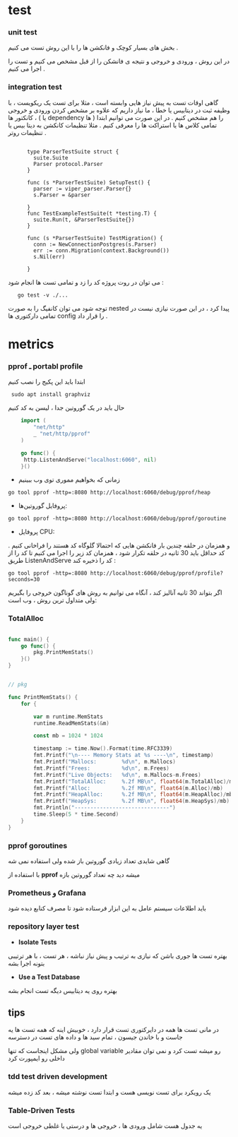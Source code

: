 #  test


### unit test

بخش های بسیار کوچک و فانکشن ها را با این روش تست می کنیم .

در این روش ، ورودی و خروجی و نتیجه ی فانشکن را از قبل مشخص می کنیم و تست را اجرا می کنیم .

### integration test

گاهی اوقات تست به پیش نیاز هایی وابسته است ، مثلا برای تست یک ریکویست ، با وظیفه ثبت در دیتابیس یا خطا ، ما نیاز داریم که علاوه بر مشخص کردن ورودی و خروجی ، کانکتور ها ( یا dependency ها ) را هم مشخص کنیم . در این صورت می توانیم ابتدا تمامی کلاس ها یا استراکت ها را معرفی کنیم . مثلا تنظیمات کانکشن به دیتا بیس یا تنظیمات روتر . 
```
 
      type ParserTestSuite struct {
        suite.Suite
        Parser protocol.Parser
      }

      func (s *ParserTestSuite) SetupTest() {
        parser := viper_parser.Parser{}
        s.Parser = &parser

      }
      func TestExampleTestSuite(t *testing.T) {
        suite.Run(t, &ParserTestSuite{})
      }

      func (s *ParserTestSuite) TestMigration() {
        conn := NewConnectionPostgres(s.Parser)
        err := conn.Migration(context.Background())
        s.Nil(err)

      }

```

می توان در روت پروژه کد را زد و تمامی تست ها انجام شود : 
```
   go test -v ./... 
```

توجه شود می توان کانفیگ را به صورت nested پیدا کرد ، در این صورت نیازی نیست در تمامی دارکتوری ها config  را قرار داد .

# metrics

### pprof ـ portabl profile 
ابتدا باید این پکیج را نصب کنیم
   
  `  sudo apt install graphviz `
   
حال باید در یک گوروتین جدا ، لیسن به کد کنیم 

```go
    import (
    	"net/http"
    	_ "net/http/pprof"
    )

    go func() {
     http.ListenAndServe("localhost:6060", nil)
    }()

```    



+ زمانی که بخواهیم مموری  توی وب ببینیم

`go tool pprof -http=:8080 http://localhost:6060/debug/pprof/heap`




+ پروفایل گوروتین‌ها: 

`go tool pprof -http=:8080 http://localhost:6060/debug/pprof/goroutine`


+ پروفایل CPU:

و همزمان در حلقه چندین بار فانکشن هایی که احتمالا گلوگاه کد هستند را فراخانی کنیم . کد حداقل باید 30 ثانیه در حلقه تکرار شود ، همزمان کد زیر را اجرا می کنیم تا کد را از طریق ListenAndServe کد را ذخیره کند :


 `go tool pprof -http=:8080 http://localhost:6060/debug/pprof/profile?seconds=30`

اگر بتواند 30 ثانیه آنالیز کند ، آنگاه می توانیم به روش های گوناگون خروجی را بگیریم ولی متداول ترین روش ، وب است:

### TotalAlloc


```go

func main() {
	go func() {
		pkg.PrintMemStats()
	}()
}


// pkg

func PrintMemStats() {
	for {

		var m runtime.MemStats
		runtime.ReadMemStats(&m)

		const mb = 1024 * 1024

		timestamp := time.Now().Format(time.RFC3339)
		fmt.Printf("\n---- Memory Stats at %s ----\n", timestamp)
		fmt.Printf("Mallocs:        %d\n", m.Mallocs)
		fmt.Printf("Frees:          %d\n", m.Frees)
		fmt.Printf("Live Objects:   %d\n", m.Mallocs-m.Frees)
		fmt.Printf("TotalAlloc:     %.2f MB\n", float64(m.TotalAlloc)/mb)
		fmt.Printf("Alloc:          %.2f MB\n", float64(m.Alloc)/mb)
		fmt.Printf("HeapAlloc:      %.2f MB\n", float64(m.HeapAlloc)/mb)
		fmt.Printf("HeapSys:        %.2f MB\n", float64(m.HeapSys)/mb)
		fmt.Println("------------------------------")
		time.Sleep(5 * time.Second)
	}
}

```

### pprof goroutines

گاهی شایدی تعداد زیادی گوروتین باز شده ولی استفاده نمی شه

با استفاده از **pprof** میشه دید چه تعداد گوروتین بازه

### Prometheus و Grafana

باید اطلاعات سیستم عامل به این ابزار فرستاده شود تا مصرف کنابع دیده شود

### repository layer test

+ **Isolate Tests**

بهتره تست ها جوری باشن که نیازی به ترتیب و پیش نیاز نباشه ، هر تست ، با هر ترتیبی بتونه اجرا بشه

+ **Use a Test Database**

بهتره روی یه دیتابیس دیگه تست انجام بشه


## tips

در مانی تست ها همه در دایرکتوری تست قرار دارد  ، خوبیش اینه که همه تست ها یه جاست و با خاندن جیسون ، تمام سید ها و داده های تست در دسترسه

ولی مشکل اینجاست که تنها global variable رو میشه تست کرد و نمی توان مقادیر داخلی رو ایمپورت کرد

### **tdd** test driven development

یک رویکرد برای تست نویسی هست و ابتدا تست نوشته میشه ، بعد کد زده میشه

### Table-Driven Tests

یه جدول هست شامل ورودی ها ، خروجی ها و درستی یا غلطی خروجی است

